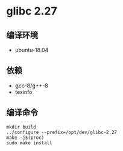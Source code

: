 # glibc 2.27

## 编译环境

- ubuntu-18.04

## 依赖

- gcc-8/g++-8
- texinfo

## 编译命令

```shell
mkdir build
../configure --prefix=/opt/dev/glibc-2.27
make -j$(proc)
sudo make install
```
